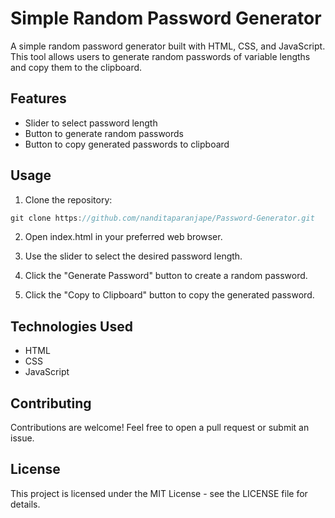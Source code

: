 # Simple Random Password Generator
A simple random password generator built with HTML, CSS, and JavaScript. This tool allows users to generate random passwords of variable lengths and copy them to the clipboard.

## Features
- Slider to select password length
- Button to generate random passwords
- Button to copy generated passwords to clipboard
## Usage
1. Clone the repository:
```javascript
git clone https://github.com/nanditaparanjape/Password-Generator.git
```
2. Open index.html in your preferred web browser.

3. Use the slider to select the desired password length.

4. Click the "Generate Password" button to create a random password.

5. Click the "Copy to Clipboard" button to copy the generated password.

## Technologies Used
- HTML
- CSS
- JavaScript

## Contributing
Contributions are welcome! Feel free to open a pull request or submit an issue.

## License
This project is licensed under the MIT License - see the LICENSE file for details.
